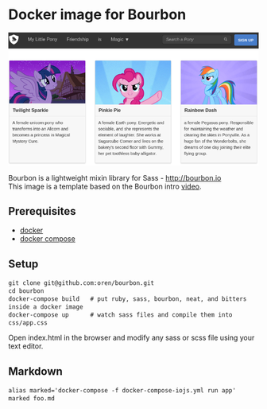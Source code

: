 # Docker image for Bourbon

![screenshot](screenshot.png)

Bourbon is a lightweight mixin library for Sass - http://bourbon.io  
This image is a template based on the Bourbon intro [video](https://www.youtube.com/watch?v=8ItNE_DX6Cc).

## Prerequisites

* [docker](https://docs.docker.com/installation/mac)
* [docker compose](https://docs.docker.com/compose/install)

## Setup

    git clone git@github.com:oren/bourbon.git
    cd bourbon
    docker-compose build   # put ruby, sass, bourbon, neat, and bitters inside a docker image
    docker-compose up      # watch sass files and compile them into css/app.css

Open index.html in the browser and modify any sass or scss file using your text editor.

## Markdown

    alias marked='docker-compose -f docker-compose-iojs.yml run app'
    marked foo.md
